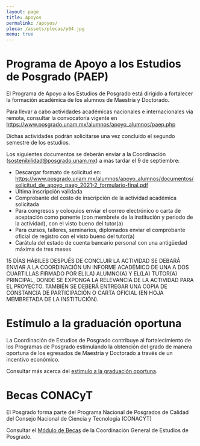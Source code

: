 ```yaml
---
layout: page
title: Apoyos
permalink: /apoyos/
pleca: /assets/plecas/p04.jpg
menu: true
---
```


# Programa de Apoyo a los Estudios de Posgrado (PAEP)

El Programa de Apoyo a los Estudios de Posgrado está dirigido a fortalecer la formación académica de los alumnos de Maestría y Doctorado. 

Para llevar a cabo actividades académicas nacionales e internacionales vía remota, consultar la convocatoria vigente en <https://www.posgrado.unam.mx/alumnos/apoyo_alumnos/paep.php> 

Dichas actividades podrán solicitarse una vez concluido el segundo semestre de los estudios.

Los siguientes documentos se deberán enviar a la Coordinación (sostenibilidad@posgrado.unam.mx) a más tardar el 9 de septiembre:

  - Descargar formato de solicitud en: <https://www.posgrado.unam.mx/alumnos/apoyo_alumnos/documentos/solicitud_de_apoyo_paep_2021-2_formulario-final.pdf>
 - Última inscripción validada
 - Comprobante del costo de inscripción de la actividad académica solicitada
 - Para congresos y coloquios enviar el correo electrónico o carta de aceptación como
ponente (con membrete de la institución y periodo de la actividad), con el visto bueno 
del tutor(a)
 - Para cursos, talleres, seminarios, diplomados enviar el comprobante oficial de registro 
con el visto bueno del tutor(a)
 - Carátula del estado de cuenta bancario personal con una antigüedad máxima de tres meses


15 DÍAS HÁBILES DESPUÉS DE CONCLUIR LA ACTIVIDAD SE DEBARÁ ENVIAR A LA COORDINACIÓN UN INFORME ACADÉMICO DE UNA A DOS CUARTILLAS FIRMADO POR EL(LA) ALUMNO(A) Y EL(LA) TUTOR(A) PRINCIPAL, DONDE SE EXPONGA LA RELEVANCIA DE LA ACTIVIDAD PARA EL PROYECTO. TAMBIÉN SE DEBERÁ ENTREGAR UNA COPIA DE CONSTANCIA DE PARTICIPACIÓN O CARTA OFICIAL (EN HOJA MEMBRETADA DE LA INSTITUCIÓN). 

# Estímulo a la graduación oportuna

La Coordinación de Estudios de Posgrado contribuye al fortalecimiento
de los Programas de Posgrado estimulando la obtención del grado de
manera oportuna de los egresados de Maestría y Doctorado a través de
un incentivo económico.

Consultar más acerca del [estímulo a la graduación oportuna](https://www.posgrado.unam.mx/alumnos/apoyo_alumnos/estimulo_GO.php).


# Becas CONACyT

El Posgrado forma parte del Programa Nacional de Posgrados de Calidad del Consejo Nacional de Ciencia y Tecnología (CONACYT)

Consultar el [Módulo de Becas](https://www.posgrado.unam.mx/alumnos/becas/becas_conacyt.php) de la Coordinación
General de Estudios de Posgrado.
